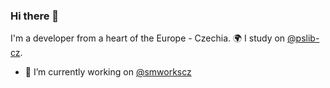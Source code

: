 ### Hi there 👋

I'm a developer from a heart of the Europe - Czechia. 🌍 I study on [@pslib-cz](https://github.com/pslib-cz).

- 🔭 I’m currently working on [@smworkscz](https://github.com/smworkscz)

<!--
**Liturkey/Liturkey** is a ✨ _special_ ✨ repository because its `README.md` (this file) appears on your GitHub profile.

Here are some ideas to get you started:

- 🔭 I’m currently working on ...
- 🌱 I’m currently learning ...
- 👯 I’m looking to collaborate on ...
- 🤔 I’m looking for help with ...
- 💬 Ask me about ...
- 📫 How to reach me: ...
- 😄 Pronouns: ...
- ⚡ Fun fact: ...
-->
